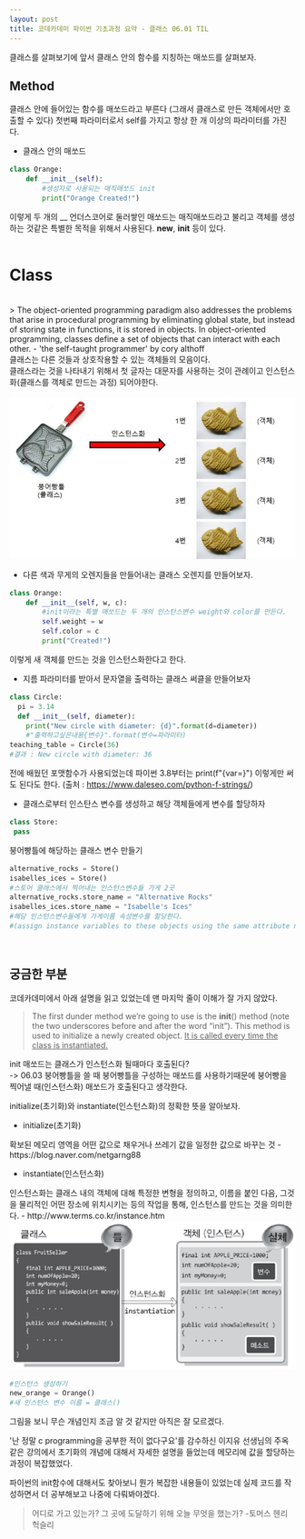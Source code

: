 ```yaml
---
layout: post
title: 코데카데미 파이썬 기초과정 요약 - 클래스 06.01 TIL
---
```


클래스를 살펴보기에 앞서 클래스 안의 함수를 지칭하는 매쏘드를 살펴보자.

## Method  
<div class="message">
클래스 안에 들어있는 함수를 매쏘드라고 부른다 (그래서 클래스로 만든 객체에서만 호출할 수 있다) 
첫번째 파라미터로서 self를 가지고 항상 한 개 이상의 파라미터를 가진다.
</div>      

* 클래스 안의 매쏘드

```python
class Orange:
    def __init__(self):
        #생성자로 사용되는 매직매쏘드 init
        print("Orange Created!")
```    

이렇게 두 개의 __ 언더스코어로 둘러쌓인 매쏘드는 매직매쏘드라고 불리고 객체를 생성하는 것같은 특별한 목적을 위해서 사용된다. __new__, __init__ 등이 있다.      
<br>
# Class
<br>
> The object-oriented programming paradigm also addresses the problems that arise in procedural programming by eliminating global state, but instead of storing state in functions, it is stored in objects. In object-oriented programming, classes define a set of objects that can interact with each other. - 'the self-taught programmer' by cory althoff    
<div class="message">
클래스는 다른 것들과 상호작용할 수 있는 객체들의 모음이다.<br>
클래스라는 것을 나타내기 위해서 첫 글자는 대문자를 사용하는 것이 관례이고 인스턴스화(클래스를 객체로 만드는 과정) 되어야한다. 
</div>  

<br>
<img src = "../public/img/instantiate1.jpeg">    
<br>

* 다른 색과 무게의 오렌지들을 만들어내는 클래스 오렌지를 만들어보자.    

```python
class Orange:
    def __init__(self, w, c):
        #init이라는 특별 매쏘드는 두 개의 인스탄스변수 weight와 color를 만든다.
        self.weight = w
        self.color = c
        print("Created!")
```    

이렇게 새 객체를 만드는 것을 인스턴스화한다고 한다.
<br>
* 지름 파라미터를 받아서 문자열을 출력하는 클래스 써클을 만들어보자

```python
class Circle:
  pi = 3.14
  def __init__(self, diameter):
    print("New circle with diameter: {d}".format(d=diameter))
    #"출력하고싶은내용{변수}".format(변수=파라미터)
teaching_table = Circle(36)
#결과 : New circle with diameter: 36
```  
전에 배웠던 포맷함수가 사용되었는데 파이썬 3.8부터는 print(f"{var=}") 이렇게만 써도 된다도 한다. 
(출처 : https://www.daleseo.com/python-f-strings/) 

* 클래스로부터 인스탄스 변수를 생성하고 해당 객체들에게 변수를 할당하자

```python
class Store:
 pass
```
붕어빵틀에 해당하는 클래스 변수 만들기  

```python
alternative_rocks = Store() 
isabelles_ices = Store()
#스토어 클래스에서 찍어내는 인스턴스변수들 가게 2곳
alternative_rocks.store_name = "Alternative Rocks" 
isabelles_ices.store_name = "Isabelle's Ices"
#해당 인스턴스변수들에게 가게이름 속성변수를 할당한다. 
#(assign instance variables to these objects using the same attribute notation that was used for accessing class variables.)
```
<br>

## 궁금한 부분

코데카데미에서 아래 설명을 읽고 있었는데 맨 마지막 줄이 이해가 잘 가지 않았다.

>The first dunder method we’re going to use is the __init__() method (note the two underscores before and after the word “init”). This method is used to initialize a newly created object. <u>It is called every time the class is instantiated.</u> 


init 매쏘드는 클래스가 인스턴스화 될때마다 호출된다?  
-> 06.03 붕어빵틀을 쓸 때 붕어빵틀을 구성하는 매쏘드를 사용하기때문에 붕어빵을 찍어낼 때(인스턴스화) 매쏘드가 호출된다고 생각한다.

initialize(초기화)와 instantiate(인스턴스화)의 정확한 뜻을 알아보자.


* initialize(초기화)

<div class="message">
확보된 메모리 영역을 어떤 값으로 채우거나 쓰레기 값을 일정한 값으로 바꾸는 것 - https://blog.naver.com/netgarng88
</div>


* instantiate(인스턴스화)

<div class="message">
인스턴스화는 클래스 내의 객체에 대해 특정한 변형을 정의하고, 이름을 붙인 다음, 그것을 물리적인 어떤 장소에 위치시키는 등의 작업을 통해, 인스턴스를 만드는 것을 의미한다. - http://www.terms.co.kr/instance.htm
</div>  

<img src = "../public/img/instantiate2.png">  

```python
#인스턴스 생성하기
new_orange = Orange()
#새 인스턴스 변수 이름 = 클래스()
```

그림을 보니 무슨 개념인지 조금 알 것 같지만 아직은 잘 모르겠다.

'난 정말 c programming을 공부한 적이 없다구요'를 감수하신 이지유 선생님의 주옥같은 강의에서 초기화의 개념에 대해서 자세한 설명을 들었는데 메모리에 값을 할당하는 과정이 복잡했었다.

파이썬의 init함수에 대해서도 찾아보니 뭔가 복잡한 내용들이 있었는데 실제 코드를 작성하면서 더 공부해보고 나중에 다뤄봐야겠다.

> 어디로 가고 있는가?
그 곳에 도달하기 위해 오늘 무엇을 했는가?   -토머스 헨리 헉슬리
